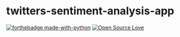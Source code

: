 # twitters-sentiment-analysis-app
[![forthebadge made-with-python](http://ForTheBadge.com/images/badges/made-with-python.svg)](https://www.python.org/)   [![Open Source Love](https://badges.frapsoft.com/os/v3/open-source-200x33.png?v=103)](https://github.com/ellerbrock/open-source-badges/)

